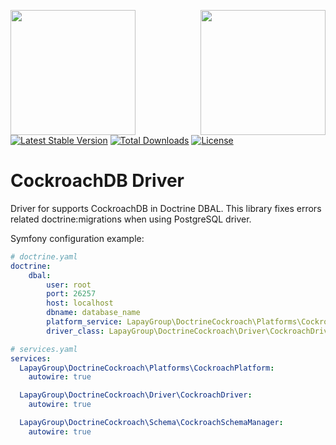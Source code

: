 <a href="https://lapay.group/"><img align="left" width="200" src="https://lapay.group/lglogo.jpg"></a>
<a href="https://www.cockroachlabs.com/"><img align="right" width="200" src="https://d33wubrfki0l68.cloudfront.net/1c17b3053b29646cdddc53965186a02179b59842/3ead0/img/cockroachlabs-logo-170.png"></a>

<br /><br /><br />
[![Latest Stable Version](https://poser.pugx.org/lapaygroup/doctrine-cockroachdb/v/stable)](https://packagist.org/packages/lapaygroup/doctrine-cockroachdb)
[![Total Downloads](https://poser.pugx.org/lapaygroup/doctrine-cockroachdb/downloads)](https://packagist.org/packages/lapaygroup/doctrine-cockroachdb)
[![License](https://poser.pugx.org/lapaygroup/doctrine-cockroachdb/license)](https://packagist.org/packages/lapaygroup/doctrine-cockroachdb)

# CockroachDB Driver

Driver for supports CockroachDB in Doctrine DBAL. This library fixes errors related doctrine:migrations when using PostgreSQL driver.

Symfony configuration example:
```yaml
# doctrine.yaml
doctrine:
    dbal:
        user: root
        port: 26257
        host: localhost
        dbname: database_name
        platform_service: LapayGroup\DoctrineCockroach\Platforms\CockroachPlatform
        driver_class: LapayGroup\DoctrineCockroach\Driver\CockroachDriver
```

```yaml
# services.yaml
services:
  LapayGroup\DoctrineCockroach\Platforms\CockroachPlatform:
    autowire: true

  LapayGroup\DoctrineCockroach\Driver\CockroachDriver:
    autowire: true

  LapayGroup\DoctrineCockroach\Schema\CockroachSchemaManager:
    autowire: true
```
